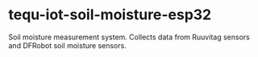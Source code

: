 # tequ-iot-soil-moisture-esp32
 Soil moisture measurement system. Collects data from Ruuvitag sensors and DFRobot soil moisture sensors.

